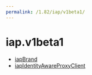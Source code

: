```yaml
---
permalink: /1.82/iap/v1beta1/
---
```


# iap.v1beta1



* [iapBrand](iapBrand.md)
* [iapIdentityAwareProxyClient](iapIdentityAwareProxyClient.md)